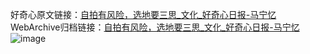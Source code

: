 好奇心原文链接：[自拍有风险，选地要三思_文化_好奇心日报-马宁忆 ](https://www.qdaily.com/articles/11898.html)
WebArchive归档链接：[自拍有风险，选地要三思_文化_好奇心日报-马宁忆 ](http://web.archive.org/web/20190623171613/https://www.qdaily.com/articles/11898.html)
![image](http://ww3.sinaimg.cn/large/007d5XDply1g3wbc4m13aj30u04ecb29)